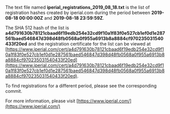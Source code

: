The text file named **iperial_registrations_2019_08_18.txt** is the list of registration hashes created by iperial.com during the period between **2019-08-18 00:00:00Z** and **2019-08-18 23:59:59Z**.

The SHA 512 hash of the list is **a4d791630b78121cbaad6f19edb254e32cd9f10a1f83f0e527cb1ef0d1e287561baed546847d398d48fb0568a0f955a6913b8a8884cf970235031540433f20ed** and the registration certificate for the list can be viewed at [https://www.iperial.com/cert/a4d791630b78121cbaad6f19edb254e32cd9f10a1f83f0e527cb1ef0d1e287561baed546847d398d48fb0568a0f955a6913b8a8884cf970235031540433f20ed](https://www.iperial.com/cert/a4d791630b78121cbaad6f19edb254e32cd9f10a1f83f0e527cb1ef0d1e287561baed546847d398d48fb0568a0f955a6913b8a8884cf970235031540433f20ed).

To find registrations for a different period, please see the corresponding commit.

For more information, please visit [https://www.iperial.com/](https://www.iperial.com/)
